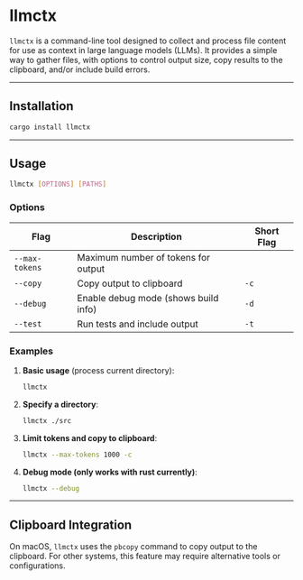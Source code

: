 # llmctx

`llmctx` is a command-line tool designed to collect and process
file content for use as context in large language models (LLMs).
It provides a simple way to gather files, with options to control
output size, copy results to the clipboard, and/or include build
errors.

---

## Installation

```bash
cargo install llmctx
```

---

## Usage

```bash
llmctx [OPTIONS] [PATHS]
```

### Options

| Flag              | Description                              | Short Flag |
|-------------------|------------------------------------------|------------|
| `--max-tokens`    | Maximum number of tokens for output      |            |
| `--copy`          | Copy output to clipboard                 | `-c`       |
| `--debug`         | Enable debug mode (shows build info)     | `-d`       |
| `--test`          | Run tests and include output             | `-t`       |

### Examples

1. **Basic usage** (process current directory):
   ```bash
   llmctx
   ```

2. **Specify a directory**:
   ```bash
   llmctx ./src
   ```

3. **Limit tokens and copy to clipboard**:
   ```bash
   llmctx --max-tokens 1000 -c
   ```

4. **Debug mode (only works with rust currently)**:
   ```bash
   llmctx --debug
   ```

---

## Clipboard Integration

On macOS, `llmctx` uses the `pbcopy` command to copy output to the
clipboard. For other systems, this feature may require alternative
tools or configurations.

